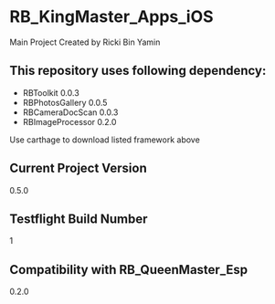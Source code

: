 # RB_KingMaster_Apps_iOS
Main Project
Created by Ricki Bin Yamin

## This repository uses following dependency:
- RBToolkit 0.0.3
- RBPhotosGallery 0.0.5
- RBCameraDocScan 0.0.3
- RBImageProcessor 0.2.0

Use carthage to download listed framework above

## Current Project Version
0.5.0

## Testflight Build Number
1

## Compatibility with RB_QueenMaster_Esp
0.2.0

